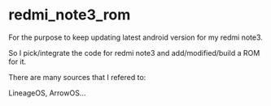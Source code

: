 # redmi_note3_rom
For the purpose to keep updating latest android version for my redmi note3.

So I pick/integrate the code for redmi note3 and add/modified/build a ROM for it.

There are many sources that I refered to:

LineageOS, ArrowOS...
